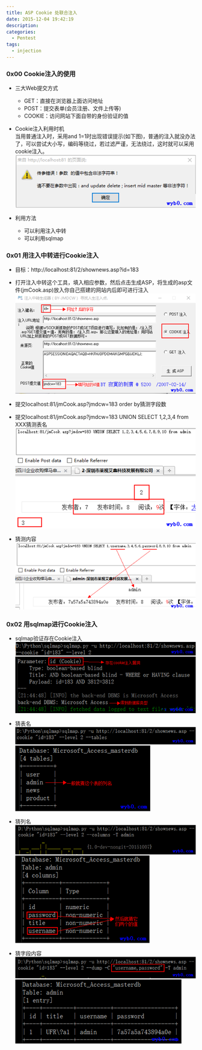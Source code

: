 ```yaml
---
title: ASP Cookie 处联合注入
date: 2015-12-04 19:42:19
description: 
categories:
  - Pentest
tags:
  - injection
---
```


### 0x00 Cookie注入的使用
* 三大Web提交方式  
    * GET：直接在浏览器上面访问地址  
    * POST：提交表单(会员注册、文件上传等)  
    * COOKIE：访问网站下面自带的身份验证的值

* Cookie注入利用时机  
当用普通注入时，采用and 1=1时出现错误提示(如下图)，普通的注入就没办法了，可以尝试大小写，编码等绕过，若过滤严谨，无法绕过，这时就可以采用cookie注入。
![Cookie注入条件](/img/post/cookie_injection_conditions.png)

* 利用方法
    * 可以利用注入中转
    * 可以利用sqlmap

### 0x01 用注入中转进行Cookie注入
* 目标：http://localhost:81/2/shownews.asp?id=183  

* 打开注入中转这个工具，填入相应参数，然后点击生成ASP，将生成的asp文件(jmCook.asp)放入你自己搭建的网站内后即可进行注入
![注入中转生成asp文件](/img/post/cookie_injection_create_asp.png)

* 提交localhost:81/jmCook.asp?jmdcw=183 order by猜测字段数  

* 提交localhost:81/jmCook.asp?jmdcw=183 UNION SELECT 1,2,3,4 from XXX猜测表名
![得到显示位](/img/post/cookie_injection_get_display_point.png)

* 猜测内容
![得到数据](/img/post/cookie_injection_get_content.png)

### 0x02 用sqlmap进行Cookie注入
* sqlmap验证存在Cookie注入
![sqlmap验证存在漏洞1](/img/post/cookie_injection_sqlmap_test1.png)
![sqlmap验证存在漏洞2](/img/post/cookie_injection_sqlmap_test2.png)

* 猜表名
![sqlmap猜表名1](/img/post/cookie_injection_sqlmap_get_table_name1.png)
![sqlmap猜表名2](/img/post/cookie_injection_sqlmap_get_table_name2.png)

* 猜列名
![sqlmap猜列名1](/img/post/cookie_injection_sqlmap_get_column_name1.png)
![sqlmap猜列名2](/img/post/cookie_injection_sqlmap_get_column_name2.png)

* 猜字段内容
![sqlmap猜字段内容1](/img/post/cookie_injection_sqlmap_get_column_value1.png)
![sqlmap猜字段内容2](/img/post/cookie_injection_sqlmap_get_column_value2.png)

